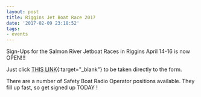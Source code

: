 ```yaml
---
layout: post
title: Riggins Jet Boat Race 2017
date: '2017-02-09 23:18:52'
tags:
- events
---
```


Sign-Ups for the Salmon River Jetboat Races in Riggins April 14-16 is now OPEN!!!

Just click [THIS LINK](https://goo.gl/forms/ik1rv2lPZj6K2SOm2){:target="_blank"} to be taken directly to the form.

There are a number of Safety Boat Radio Operator positions available. They fill up fast, so get signed up TODAY !
